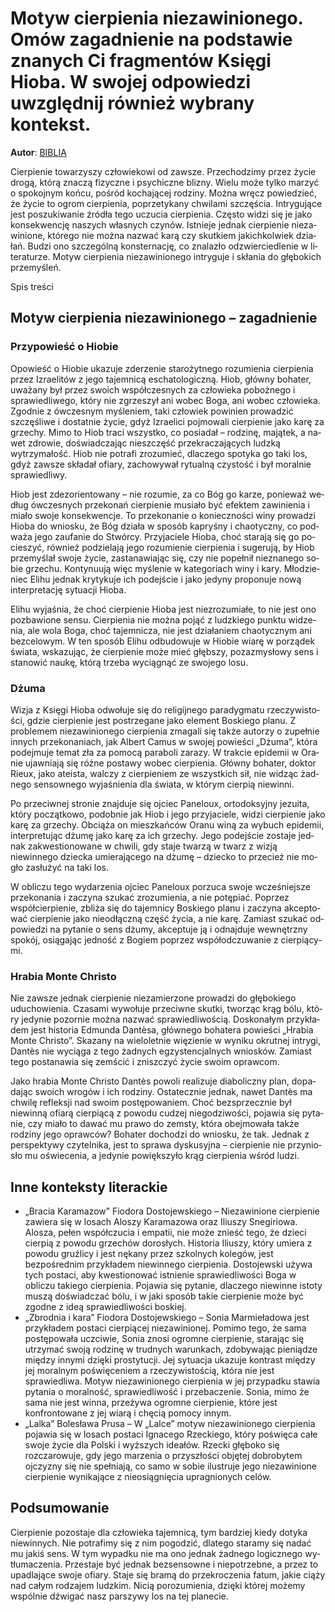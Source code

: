 # Motyw cierpienia niezawinionego. Omów zagadnienie na podstawie znanych Ci fragmentów Księgi Hioba. W swojej odpowiedzi uwzględnij również wybrany kontekst.

**Autor**: [BIBLIA](https://poezja.org/wz/Biblia/)

Cier­pie­nie to­wa­rzy­szy czło­wie­ko­wi od za­wsze. Prze­cho­dzi­my przez ży­cie dro­gą, któ­rą zna­czą fi­zycz­ne i psy­chicz­ne bli­zny. Wie­lu może tyl­ko ma­rzyć o spo­koj­nym koń­cu, po­śród ko­cha­ją­cej ro­dzi­ny. Moż­na wręcz po­wie­dzieć, że ży­cie to ogrom cier­pie­nia, po­prze­ty­ka­ny chwi­la­mi szczę­ścia. In­try­gu­ją­ce jest po­szu­ki­wa­nie źródła tego uczucia cierpienia. Czę­sto wi­dzi się je jako konsekwencję naszych własnych czynów. Ist­nie­je jed­nak cier­pie­nie nie­za­wi­nio­ne, któ­re­go nie moż­na na­zwać karą czy skut­kiem ja­kich­kol­wiek dzia­łań. Bu­dzi ono szcze­gól­ną kon­ster­na­cję, co zna­la­zło od­zwier­cie­dle­nie w li­te­ra­tu­rze. Mo­tyw cier­pie­nia nie­za­wi­nio­ne­go in­try­gu­je i skła­nia do głę­bo­kich prze­my­śleń.

Spis treści



## Motyw cierpienia niezawinionego – zagadnienie

### Przypowieść o Hiobie

Opo­wieść o Hio­bie uka­zu­je zderzenie starożytnego rozumienia cierpienia przez Izraelitów z jego ta­jem­ni­cą escha­to­lo­gicz­ną. Hiob, głów­ny bo­ha­ter, uwa­ża­ny był przez swo­ich współ­cze­snych za człowieka pobożnego i sprawiedliwego, któ­ry nie zgrze­szył ani wo­bec Boga, ani wo­bec czło­wie­ka. Zgod­nie z ów­cze­snym my­śle­niem, taki czło­wiek po­wi­nien pro­wa­dzić szczęśliwe i dostatnie życie, gdyż Izra­eli­ci poj­mo­wa­li cier­pie­nie jako karę za grzechy. Mimo to Hiob tra­ci wszyst­ko, co po­sia­dał – ro­dzi­nę, ma­ją­tek, a na­wet zdro­wie, do­świad­cza­jąc nieszczęść przekraczających ludzką wytrzymałość. Hiob nie po­tra­fi zro­zu­mieć, dla­cze­go spo­ty­ka go taki los, gdyż za­wsze składał ofiary, zachowywał rytualną czystość i był moralnie sprawiedliwy.

Hiob jest zdezorientowany – nie ro­zu­mie, za co Bóg go ka­rze, po­nie­waż we­dług ów­cze­snych prze­ko­nań cier­pie­nie mu­sia­ło być efek­tem za­wi­nie­nia i mia­ło swo­je kon­se­kwen­cje. To przekonanie o ko­niecz­no­ści winy pro­wa­dzi Hio­ba do wnio­sku, że Bóg dzia­ła w sposób kapryśny i chaotyczny, co pod­wa­ża jego za­ufa­nie do Stwór­cy. Przy­ja­cie­le Hio­ba, choć sta­ra­ją się go po­cie­szyć, rów­nież podzielają jego rozumienie cierpienia i su­ge­ru­ją, by Hiob prze­my­ślał swo­je ży­cie, za­sta­na­wia­jąc się, czy nie po­peł­nił nie­zna­ne­go so­bie grze­chu. Kon­ty­nu­ują więc my­śle­nie w ka­te­go­riach winy i kary. Mło­dzie­niec Eli­hu jed­nak krytykuje ich podejście i jako je­dy­ny pro­po­nu­je nową interpretację sy­tu­acji Hio­ba.

Eli­hu wy­ja­śnia, że choć cier­pie­nie Hio­ba jest niezrozumiałe, to nie jest ono pozbawione sensu. Cier­pie­nia nie moż­na po­jąć z ludz­kie­go punk­tu wi­dze­nia, ale wola Boga, choć ta­jem­ni­cza, nie jest dzia­ła­niem chaotycznym ani bezcelowym. W ten spo­sób Eli­hu odbudowuje w Hiobie wiarę w porządek świata, wska­zu­jąc, że cier­pie­nie może mieć głęb­szy, pozazmysłowy sens i sta­no­wić na­ukę, któ­rą trze­ba wy­cią­gnąć ze swo­je­go losu.



### Dżuma

Wi­zja z Księgi Hioba od­wo­łu­je się do re­li­gij­ne­go pa­ra­dyg­ma­tu rze­czy­wi­sto­ści, gdzie cier­pie­nie jest po­strze­ga­ne jako ele­ment Bo­skie­go pla­nu. Z problemem niezawinionego cierpienia zma­ga­li się tak­że au­to­rzy o zu­peł­nie in­nych prze­ko­na­niach, jak Al­bert Ca­mus w swo­jej po­wie­ści „Dżuma”, któ­ra po­dej­mu­je te­mat zła za po­mo­cą paraboli zarazy. W trak­cie epi­de­mii w Ora­nie ujaw­nia­ją się róż­ne po­sta­wy wo­bec cier­pie­nia. Główny bohater, doktor Rieux, jako ate­ista, walczy z cierpieniem ze wszystkich sił, nie wi­dząc żad­ne­go sen­sow­ne­go wy­ja­śnie­nia dla świa­ta, w któ­rym cier­pią nie­win­ni.

Po prze­ciw­nej stro­nie znaj­du­je się ojciec Paneloux, or­to­dok­syj­ny je­zu­ita, któ­ry po­cząt­ko­wo, po­dob­nie jak Hiob i jego przy­ja­cie­le, wi­dzi cier­pie­nie jako karę za grzechy. Ob­cią­ża on mieszkańców Oranu winą za wy­buch epi­de­mii, in­ter­pre­tu­jąc dżu­mę jako karę za ich grze­chy. Jego po­dej­ście zo­sta­je jed­nak za­kwe­stio­no­wa­ne w chwi­li, gdy sta­je twa­rzą w twarz z wizją niewinnego dziecka umierającego na dżumę – dziec­ko to prze­cież nie mo­gło za­słu­żyć na taki los.

W ob­li­czu tego wy­da­rze­nia oj­ciec Pa­ne­lo­ux porzuca swoje wcześniejsze przekonania i za­czy­na szukać zrozumienia, a nie po­tę­piać. Po­przez współcierpienie, zbli­ża się do ta­jem­ni­cy Bo­skie­go pla­nu i za­czy­na ak­cep­to­wać cier­pie­nie jako nieodłączną część życia, a nie karę. Za­miast szu­kać od­po­wie­dzi na py­ta­nie o sens dżu­my, akceptuje ją i od­naj­du­je wewnętrzny spokój, osią­ga­jąc jedność z Bogiem po­przez współ­od­czu­wa­nie z cier­pią­cy­mi.



### Hrabia Monte Christo

Nie za­wsze jed­nak cierpienie niezamierzone pro­wa­dzi do głębokiego uduchowienia. Cza­sa­mi wy­wo­łu­je przeciwne skutki, two­rząc krąg bólu, któ­ry je­dy­nie po­zor­nie moż­na na­zwać sprawiedliwością. Do­sko­na­łym przy­kła­dem jest hi­sto­ria Edmunda Dantèsa, głów­ne­go bo­ha­te­ra po­wie­ści „Hrabia Monte Christo”. Ska­za­ny na wie­lo­let­nie wię­zie­nie w wy­ni­ku okrutnej intrygi, Dan­tès nie wy­cią­ga z tego żad­nych egzystencjalnych wniosków. Za­miast tego po­sta­na­wia się zemścić i zniszczyć życie swo­im opraw­com.

Jako hrabia Monte Christo Dan­tès po­wo­li re­ali­zu­je diaboliczny plan, do­pa­da­jąc swo­ich wro­gów i ich ro­dzi­ny. Osta­tecz­nie jed­nak, na­wet Dan­tès ma chwilę refleksji nad swo­im po­stę­po­wa­niem. Choć bez­sprzecz­nie był niewinną ofiarą cier­pią­cą z po­wo­du cu­dzej nie­go­dzi­wo­ści, po­ja­wia się py­ta­nie, czy mia­ło to da­wać mu pra­wo do zemsty, któ­ra obej­mo­wa­ła tak­że rodziny jego oprawców? Bo­ha­ter do­cho­dzi do wnio­sku, że tak. Jed­nak z per­spek­ty­wy czy­tel­ni­ka, jest to sprawa dyskusyjna – cier­pie­nie nie przy­nio­sło mu oświecenia, a je­dy­nie po­więk­szy­ło krąg cierpienia wśród lu­dzi.

## Inne konteksty literackie

- „Bracia Karamazow” Fiodora Dostojewskiego – Niezawinione cierpienie zawiera się w losach Aloszy Karamazowa oraz Iliuszy Snegiriowa. Alosza, pełen współczucia i empatii, nie może znieść tego, że dzieci cierpią z powodu grzechów dorosłych. Historia Iliuszy, który umiera z powodu gruźlicy i jest nękany przez szkolnych kolegów, jest bezpośrednim przykładem niewinnego cierpienia. Dostojewski używa tych postaci, aby kwestionować istnienie sprawiedliwości Boga w obliczu takiego cierpienia. Pojawia się pytanie, dlaczego niewinne istoty muszą doświadczać bólu, i w jaki sposób takie cierpienie może być zgodne z ideą sprawiedliwości boskiej.
- „Zbrodnia i kara” Fiodora Dostojewskiego – Sonia Marmieładowa jest przykładem postaci cierpiącej niezawinionej. Pomimo tego, że sama postępowała uczciwie, Sonia znosi ogromne cierpienie, starając się utrzymać swoją rodzinę w trudnych warunkach, zdobywając pieniądze między innymi dzięki prostytucji. Jej sytuacja ukazuje kontrast między jej moralnym poświęceniem a rzeczywistością, która nie jest sprawiedliwa. Motyw niezawinionego cierpienia w jej przypadku stawia pytania o moralność, sprawiedliwość i przebaczenie. Sonia, mimo że sama nie jest winna, przeżywa ogromne cierpienie, które jest konfrontowane z jej wiarą i chęcią pomocy innym.
- „Lalka” Bolesława Prusa – W „Lalce” motyw niezawinionego cierpienia pojawia się w losach postaci Ignacego Rzeckiego, który poświęca całe swoje życie dla Polski i wyższych ideałów. Rzecki głęboko się rozczarowuje, gdy jego marzenia o przyszłości objętej dobrobytem ojczyzny się nie spełniają, co samo w sobie ilustruje jego niezawinione cierpienie wynikające z nieosiągnięcia upragnionych celów.

## Podsumowanie

Cier­pie­nie po­zo­sta­je dla czło­wie­ka ta­jem­ni­cą, tym bar­dziej kie­dy do­ty­ka niewinnych. Nie po­tra­fi­my się z nim po­go­dzić, dla­te­go sta­ra­my się nadać mu ja­kiś sens. W tym wy­pad­ku nie ma ono jed­nak żad­ne­go lo­gicz­ne­go wy­tłu­ma­cze­nia. Prze­sta­je być jed­nak bez­sen­sow­ne i nie­po­trzeb­ne, a przez to upa­dla­ją­ce swo­je ofia­ry. Sta­je się bra­mą do prze­kro­cze­nia fa­tum, ja­kie cią­ży nad ca­łym ro­dza­jem ludz­kim. Ni­cią po­ro­zu­mie­nia, dzię­ki któ­rej mo­że­my wspól­nie dźwi­gać nasz par­szy­wy los na tej pla­ne­cie.

